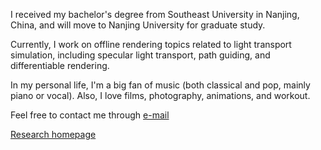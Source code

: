 I received my bachelor's degree from Southeast University in Nanjing, China, and will move to Nanjing University for graduate study.

Currently, I work on offline rendering topics related to light transport simulation, including specular light transport, path guiding, and differentiable rendering.

In my personal life, I'm a big fan of music (both classical and pop, mainly piano or vocal). Also, I love films, photography, animations, and workout.

Feel free to contact me through [e-mail](mollnn@foxmail.com) 

[Research homepage](zhiminfan.work)

